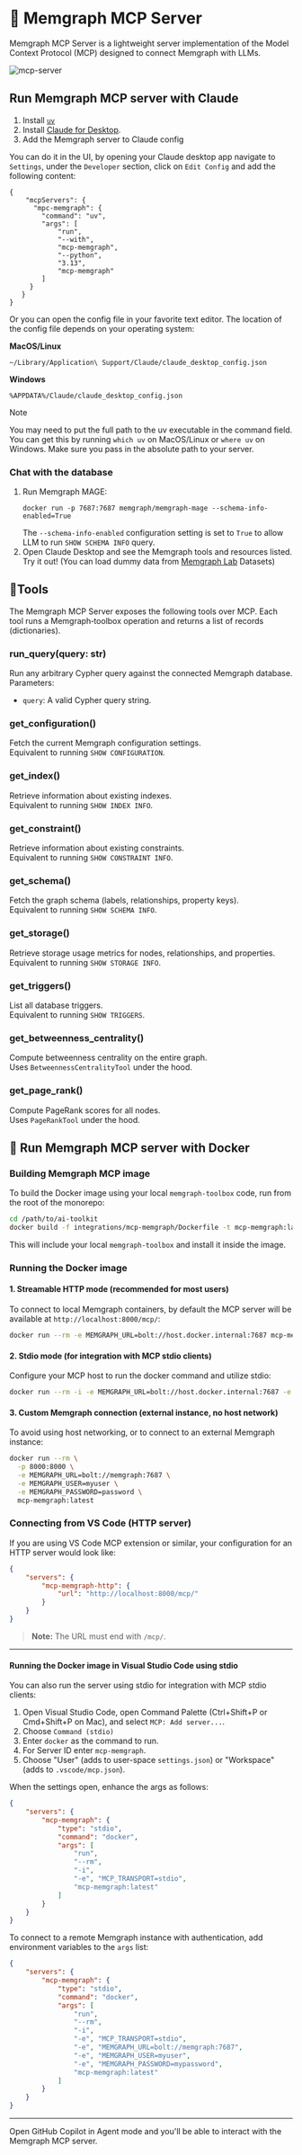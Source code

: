 # 🚀 Memgraph MCP Server

Memgraph MCP Server is a lightweight server implementation of the Model Context Protocol (MCP) designed to connect Memgraph with LLMs.

![mcp-server](./mcp-server.png)

## Run Memgraph MCP server with Claude

1. Install [`uv`](https://docs.astral.sh/uv/getting-started/installation/)
2. Install [Claude for Desktop](https://claude.ai/download).
3. Add the Memgraph server to Claude config

You can do it in the UI, by opening your Claude desktop app navigate to `Settings`, under the `Developer` section, click on `Edit Config` and add the
following content:

```
{
    "mcpServers": {
      "mpc-memgraph": {
        "command": "uv",
        "args": [
            "run",
            "--with",
            "mcp-memgraph",
            "--python",
            "3.13",
            "mcp-memgraph"
        ]
     }
   }
}
```

Or you can open the config file in your favorite text editor. The location of the config file depends on your operating system:

**MacOS/Linux**

```
~/Library/Application\ Support/Claude/claude_desktop_config.json
```

**Windows**

```
%APPDATA%/Claude/claude_desktop_config.json
```

> [!NOTE]  
> You may need to put the full path to the uv executable in the command field. You can get this by running `which uv` on MacOS/Linux or `where uv` on Windows. Make sure you pass in the absolute path to your server.

### Chat with the database

1. Run Memgraph MAGE:
   ```
   docker run -p 7687:7687 memgraph/memgraph-mage --schema-info-enabled=True
   ```
   The `--schema-info-enabled` configuration setting is set to `True` to allow LLM to run `SHOW SCHEMA INFO` query.
2. Open Claude Desktop and see the Memgraph tools and resources listed. Try it out! (You can load dummy data from [Memgraph Lab](https://memgraph.com/docs/data-visualization) Datasets)

## 🔧Tools

The Memgraph MCP Server exposes the following tools over MCP. Each tool runs a Memgraph‐toolbox operation and returns a list of records (dictionaries).

### run_query(query: str)

Run any arbitrary Cypher query against the connected Memgraph database.  
Parameters:

- `query`: A valid Cypher query string.

### get_configuration()

Fetch the current Memgraph configuration settings.  
Equivalent to running `SHOW CONFIGURATION`.

### get_index()

Retrieve information about existing indexes.  
Equivalent to running `SHOW INDEX INFO`.

### get_constraint()

Retrieve information about existing constraints.  
Equivalent to running `SHOW CONSTRAINT INFO`.

### get_schema()

Fetch the graph schema (labels, relationships, property keys).  
Equivalent to running `SHOW SCHEMA INFO`.

### get_storage()

Retrieve storage usage metrics for nodes, relationships, and properties.  
Equivalent to running `SHOW STORAGE INFO`.

### get_triggers()

List all database triggers.  
Equivalent to running `SHOW TRIGGERS`.

### get_betweenness_centrality()

Compute betweenness centrality on the entire graph.  
Uses `BetweennessCentralityTool` under the hood.

### get_page_rank()

Compute PageRank scores for all nodes.  
Uses `PageRankTool` under the hood.

## 🐳 Run Memgraph MCP server with Docker

### Building Memgraph MCP image

To build the Docker image using your local `memgraph-toolbox` code, run from the root of the monorepo:

```bash
cd /path/to/ai-toolkit
docker build -f integrations/mcp-memgraph/Dockerfile -t mcp-memgraph:latest .
```

This will include your local `memgraph-toolbox` and install it inside the image.

### Running the Docker image

#### 1. Streamable HTTP mode (recommended for most users)

To connect to local Memgraph containers, by default the MCP server will be available at `http://localhost:8000/mcp/`:

```bash
docker run --rm -e MEMGRAPH_URL=bolt://host.docker.internal:7687 mcp-memgraph:latest
```

#### 2. Stdio mode (for integration with MCP stdio clients)

Configure your MCP host to run the docker command and utilize stdio:

```bash
docker run --rm -i -e MEMGRAPH_URL=bolt://host.docker.internal:7687 -e MCP_TRANSPORT=stdio mcp-memgraph:latest
```

#### 3. Custom Memgraph connection (external instance, no host network)

To avoid using host networking, or to connect to an external Memgraph instance:

```bash
docker run --rm \
  -p 8000:8000 \
  -e MEMGRAPH_URL=bolt://memgraph:7687 \
  -e MEMGRAPH_USER=myuser \
  -e MEMGRAPH_PASSWORD=password \
  mcp-memgraph:latest
```

### Connecting from VS Code (HTTP server)

If you are using VS Code MCP extension or similar, your configuration for an HTTP server would look like:

```json
{
    "servers": {
        "mcp-memgraph-http": {
            "url": "http://localhost:8000/mcp/"
        }
    }
}
```

> **Note:** The URL must end with `/mcp/`.

---

#### Running the Docker image in Visual Studio Code using stdio

You can also run the server using stdio for integration with MCP stdio clients:

1. Open Visual Studio Code, open Command Palette (Ctrl+Shift+P or Cmd+Shift+P on Mac), and select `MCP: Add server...`.
2. Choose `Command (stdio)`
3. Enter `docker` as the command to run.
4. For Server ID enter `mcp-memgraph`.
5. Choose "User" (adds to user-space `settings.json`) or "Workspace" (adds to `.vscode/mcp.json`).

When the settings open, enhance the args as follows:

```json
{
    "servers": {
        "mcp-memgraph": {
            "type": "stdio",
            "command": "docker",
            "args": [
                "run",
                "--rm",
                "-i",
                "-e", "MCP_TRANSPORT=stdio",
                "mcp-memgraph:latest"
            ]
        }
    }
}
```

To connect to a remote Memgraph instance with authentication, add environment variables to the `args` list:

```json
{
    "servers": {
        "mcp-memgraph": {
            "type": "stdio",
            "command": "docker",
            "args": [
                "run",
                "--rm",
                "-i",
                "-e", "MCP_TRANSPORT=stdio",
                "-e", "MEMGRAPH_URL=bolt://memgraph:7687",
                "-e", "MEMGRAPH_USER=myuser",
                "-e", "MEMGRAPH_PASSWORD=mypassword",
                "mcp-memgraph:latest"
            ]
        }
    }
}
```

---

Open GitHub Copilot in Agent mode and you'll be able to interact with the Memgraph MCP server.
